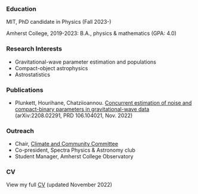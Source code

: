 ### Education
MIT, PhD candidate in Physics (Fall 2023-)

Amherst College, 2019-2023: B.A., physics & mathematics (GPA: 4.0)
  
### Research Interests
* Gravitational-wave parameter estimation and populations
* Compact-object astrophysics
* Astrostatistics

### Publications
* Plunkett, Hourihane, Chatziioannou. [Concurrent estimation of noise and compact-binary parameters in gravitational-wave data](https://journals.aps.org/prd/abstract/10.1103/PhysRevD.106.104021) (arXiv:2208.02291, PRD 106.104021, Nov. 2022)


### Outreach
* Chair, [Climate and Community Committee](https://www.amherst.edu/academiclife/departments/physics/equity-inclusion/climate-and-community-committee)
* Co-president, Spectra Physics & Astronomy club
* Student Manager, Amherst College Observatory

### CV
View my full [CV](./CV_2022Nov.pdf) (updated November 2022)
